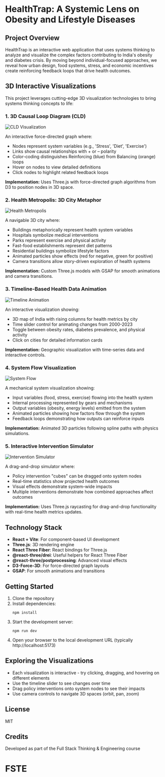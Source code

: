 # HealthTrap: A Systemic Lens on Obesity and Lifestyle Diseases

## Project Overview

HealthTrap is an interactive web application that uses systems thinking to analyze and visualize the complex factors contributing to India's obesity and diabetes crisis. By moving beyond individual-focused approaches, we reveal how urban design, food systems, stress, and economic incentives create reinforcing feedback loops that drive health outcomes.

## 3D Interactive Visualizations

This project leverages cutting-edge 3D visualization technologies to bring systems thinking concepts to life:

### 1. 3D Causal Loop Diagram (CLD)

![CLD Visualization](./public/cld-screenshot.png)

An interactive force-directed graph where:
- Nodes represent system variables (e.g., 'Stress', 'Diet', 'Exercise')
- Links show causal relationships with + or – polarity
- Color-coding distinguishes Reinforcing (blue) from Balancing (orange) loops
- Hover on nodes to view detailed definitions
- Click nodes to highlight related feedback loops

**Implementation:** Uses Three.js with force-directed graph algorithms from D3 to position nodes in 3D space.

### 2. Health Metropolis: 3D City Metaphor

![Health Metropolis](./public/metropolis-screenshot.png)

A navigable 3D city where:
- Buildings metaphorically represent health system variables
- Hospitals symbolize medical interventions
- Parks represent exercise and physical activity
- Fast-food establishments represent diet patterns
- Residential buildings symbolize lifestyle factors
- Animated particles show effects (red for negative, green for positive)
- Camera transitions allow story-driven exploration of health systems

**Implementation:** Custom Three.js models with GSAP for smooth animations and camera transitions.

### 3. Timeline-Based Health Data Animation

![Timeline Animation](./public/timeline-screenshot.png)

An interactive visualization showing:
- 3D map of India with rising columns for health metrics by city
- Time slider control for animating changes from 2000-2023
- Toggle between obesity rates, diabetes prevalence, and physical activity
- Click on cities for detailed information cards

**Implementation:** Geographic visualization with time-series data and interactive controls.

### 4. System Flow Visualization

![System Flow](./public/flow-screenshot.png)

A mechanical system visualization showing:
- Input variables (food, stress, exercise) flowing into the health system
- Internal processing represented by gears and mechanisms
- Output variables (obesity, energy levels) emitted from the system
- Animated particles showing how factors flow through the system
- Feedback loops demonstrating how outputs can reinforce inputs

**Implementation:** Animated 3D particles following spline paths with physics simulations.

### 5. Interactive Intervention Simulator

![Intervention Simulator](./public/simulator-screenshot.png)

A drag-and-drop simulator where:
- Policy intervention "cubes" can be dragged onto system nodes
- Real-time statistics show projected health outcomes
- Visual effects demonstrate system-wide impacts
- Multiple interventions demonstrate how combined approaches affect outcomes

**Implementation:** Uses Three.js raycasting for drag-and-drop functionality with real-time health metrics updates.

## Technology Stack

- **React + Vite**: For component-based UI development
- **Three.js**: 3D rendering engine
- **React Three Fiber**: React bindings for Three.js
- **@react-three/drei**: Useful helpers for React Three Fiber
- **@react-three/postprocessing**: Advanced visual effects
- **D3-Force-3D**: For force-directed graph layouts
- **GSAP**: For smooth animations and transitions

## Getting Started

1. Clone the repository
2. Install dependencies:
   ```
   npm install
   ```
3. Start the development server:
   ```
   npm run dev
   ```
4. Open your browser to the local development URL (typically http://localhost:5173)

## Exploring the Visualizations

- Each visualization is interactive - try clicking, dragging, and hovering on different elements
- Use the timeline slider to see changes over time
- Drag policy interventions onto system nodes to see their impacts
- Use camera controls to navigate 3D spaces (orbit, pan, zoom)

## License

MIT

## Credits

Developed as part of the Full Stack Thinking & Engineering course
# FSTE
